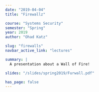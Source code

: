 ```yaml
---
date: "2019-04-04"
title: "Firewallz"

course: "Systems Security"
semester: "Spring"
year: 2019
author: "Ohad Katz"

slug: "firewalls"
navbar_active_link: "lectures"

summary: |
  A presentation about a Wall of Fire!

slides: "/slides/spring2019/Furwall.pdf"

has_page: false
---
```

